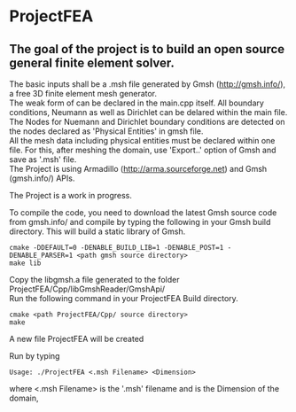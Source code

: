 # ProjectFEA
## The goal of the project is to build an open source general finite element solver.  
The basic inputs shall be a .msh file generated by Gmsh (http://gmsh.info/), a free 3D finite element mesh generator.  
The weak form of can be declared in the main.cpp itself. All boundary conditions, Neumann as well as Dirichlet can be delared within the main file.  
The Nodes for Nuemann and Dirichlet boundary conditions are detected on the nodes declared as 'Physical Entities' in gmsh file.  
All the mesh data including physical entities must be declared within one file. For this, after meshing the domain, use 'Export..' option of Gmsh and save as '.msh' file.  
The Project is using Armadillo (http://arma.sourceforge.net) and Gmsh (gmsh.info/) APIs.   
  
The Project is a work in progress.  
  
To compile the code, you need to download the latest Gmsh source code from gmsh.info/ and compile  by typing the following in your Gmsh build directory. This will build a static library of Gmsh.  

    cmake -DDEFAULT=0 -DENABLE_BUILD_LIB=1 -DENABLE_POST=1 -DENABLE_PARSER=1 <path gmsh source directory>
    make lib
    
Copy the libgmsh.a file generated to the folder ProjectFEA/Cpp/libGmshReader/GmshApi/  
Run the following command in your ProjectFEA Build directory.

    cmake <path ProjectFEA/Cpp/ source directory>
    make
    
A new file ProjectFEA will be created

Run by typing

    Usage: ./ProjectFEA <.msh Filename> <Dimension>
    
where <.msh Filename> is the '.msh' filename and <Dimension> is the Dimension of the domain, 




